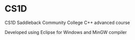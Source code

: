 # CS1D

CS1D Saddleback Community College C++ advanced course

Developed using Eclipse for Windows and MinGW compiler
